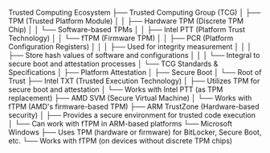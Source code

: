 

Trusted Computing Ecosystem
├── Trusted Computing Group (TCG)
│   ├── TPM (Trusted Platform Module)
│   │   ├── Hardware TPM (Discrete TPM Chip)
│   │   └── Software-based TPMs
│   │       ├── Intel PTT (Platform Trust Technology)
│   │       └── fTPM (Firmware TPM)
│   │   ├── PCR (Platform Configuration Registers)
│   │   │   ├── Used for integrity measurement
│   │   │   ├── Store hash values of software and configurations
│   │   │   └── Integral to secure boot and attestation processes
│   └── TCG Standards & Specifications
│       ├── Platform Attestation
│       ├── Secure Boot
│       └── Root of Trust
├── Intel TXT (Trusted Execution Technology)
│   ├── Utilizes TPM for secure boot and attestation
│   └── Works with Intel PTT (as TPM replacement)
├── AMD SVM (Secure Virtual Machine)
│   └── Works with fTPM (AMD's firmware-based TPM)
├── ARM TrustZone (Hardware-based security)
│   ├── Provides a secure environment for trusted code execution
│   └── Can work with fTPM in ARM-based platforms
└── Microsoft Windows
    ├── Uses TPM (hardware or firmware) for BitLocker, Secure Boot, etc.
    └── Works with fTPM (on devices without discrete TPM chips)
